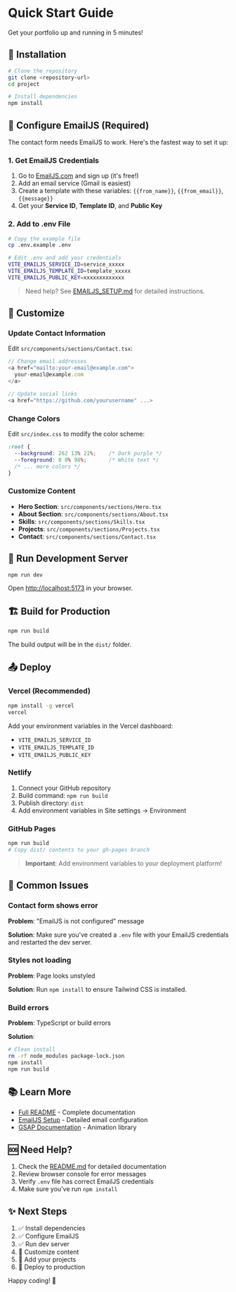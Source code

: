 # Quick Start Guide

Get your portfolio up and running in 5 minutes!

## 🚀 Installation

```bash
# Clone the repository
git clone <repository-url>
cd project

# Install dependencies
npm install
```

## 📧 Configure EmailJS (Required)

The contact form needs EmailJS to work. Here's the fastest way to set it up:

### 1. Get EmailJS Credentials

1. Go to [EmailJS.com](https://www.emailjs.com/) and sign up (it's free!)
2. Add an email service (Gmail is easiest)
3. Create a template with these variables: `{{from_name}}`, `{{from_email}}`, `{{message}}`
4. Get your **Service ID**, **Template ID**, and **Public Key**

### 2. Add to .env File

```bash
# Copy the example file
cp .env.example .env

# Edit .env and add your credentials
VITE_EMAILJS_SERVICE_ID=service_xxxxx
VITE_EMAILJS_TEMPLATE_ID=template_xxxxx
VITE_EMAILJS_PUBLIC_KEY=xxxxxxxxxxxxx
```

> Need help? See [EMAILJS_SETUP.md](./EMAILJS_SETUP.md) for detailed instructions.

## 🎨 Customize

### Update Contact Information

Edit `src/components/sections/Contact.tsx`:

```typescript
// Change email addresses
<a href="mailto:your-email@example.com">
  your-email@example.com
</a>

// Update social links
<a href="https://github.com/yourusername" ...>
```

### Change Colors

Edit `src/index.css` to modify the color scheme:

```css
:root {
  --background: 262 13% 21%;    /* Dark purple */
  --foreground: 0 0% 98%;       /* White text */
  /* ... more colors */
}
```

### Customize Content

- **Hero Section**: `src/components/sections/Hero.tsx`
- **About Section**: `src/components/sections/About.tsx`
- **Skills**: `src/components/sections/Skills.tsx`
- **Projects**: `src/components/sections/Projects.tsx`
- **Contact**: `src/components/sections/Contact.tsx`

## 🏃 Run Development Server

```bash
npm run dev
```

Open [http://localhost:5173](http://localhost:5173) in your browser.

## 🏗️ Build for Production

```bash
npm run build
```

The build output will be in the `dist/` folder.

## 📤 Deploy

### Vercel (Recommended)

```bash
npm install -g vercel
vercel
```

Add your environment variables in the Vercel dashboard:
- `VITE_EMAILJS_SERVICE_ID`
- `VITE_EMAILJS_TEMPLATE_ID`
- `VITE_EMAILJS_PUBLIC_KEY`

### Netlify

1. Connect your GitHub repository
2. Build command: `npm run build`
3. Publish directory: `dist`
4. Add environment variables in Site settings → Environment

### GitHub Pages

```bash
npm run build
# Copy dist/ contents to your gh-pages branch
```

> **Important**: Add environment variables to your deployment platform!

## 🔧 Common Issues

### Contact form shows error

**Problem**: "EmailJS is not configured" message

**Solution**: Make sure you've created a `.env` file with your EmailJS credentials and restarted the dev server.

### Styles not loading

**Problem**: Page looks unstyled

**Solution**: Run `npm install` to ensure Tailwind CSS is installed.

### Build errors

**Problem**: TypeScript or build errors

**Solution**: 
```bash
# Clean install
rm -rf node_modules package-lock.json
npm install
npm run build
```

## 📚 Learn More

- [Full README](./README.md) - Complete documentation
- [EmailJS Setup](./EMAILJS_SETUP.md) - Detailed email configuration
- [GSAP Documentation](https://greensock.com/docs/) - Animation library

## 🆘 Need Help?

1. Check the [README.md](./README.md) for detailed documentation
2. Review browser console for error messages
3. Verify `.env` file has correct EmailJS credentials
4. Make sure you've run `npm install`

## ✨ Next Steps

1. ✅ Install dependencies
2. ✅ Configure EmailJS
3. ✅ Run dev server
4. 🎨 Customize content
5. 📸 Add your projects
6. 🚀 Deploy to production

Happy coding! 🎉
